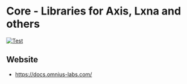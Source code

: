 # Core - Libraries for Axis, Lxna and others

[![Test](https://github.com/omnius-labs/core/actions/workflows/test.yml/badge.svg)](https://github.com/omnius-labs/core/actions/workflows/test.yml)

## Website

- <https://docs.omnius-labs.com/>
